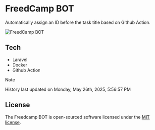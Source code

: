 # FreedCamp BOT

Automatically assign an ID before the task title based on Github Action.

![FreedCamp BOT](https://repository-images.githubusercontent.com/737932867/7d34798b-2680-471c-b089-a78a718d3d6a)

## Tech

- Laravel
- Docker
- Github Action

> [!NOTE]  
> History last updated on Monday, May 26th, 2025, 5:56:57 PM

## License

The Freedcamp BOT is open-sourced software licensed under the [MIT license](https://opensource.org/licenses/MIT).

